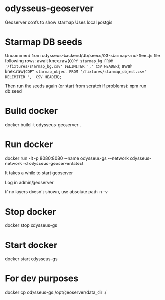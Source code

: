 # odysseus-geoserver
Geoserver confs to show starmap
Uses local postgis

# Starmap DB seeds 
Uncomment from odysseus-backend/db/seeds/03-starmap-and-fleet.js file following rows:
	await knex.raw(`COPY starmap_bg FROM '/fixtures/starmap_bg.csv' DELIMITER ',' CSV HEADER`);
	await knex.raw(`COPY starmap_object FROM '/fixtures/starmap_object.csv' DELIMITER ',' CSV HEADER`);

Then run the seeds again (or start from scratch if problems):
npm run db:seed

# Build docker
docker build -t odysseus-geoserver .

# Run docker
docker run -it -p 8080:8080 --name odysseus-gs --network odysseus-network -d odysseus-geoserver:latest

It takes a while to start geoserver

Log in admin/geoserver

If no layers doesn't shown, use absolute path in -v

# Stop docker
docker stop odysseus-gs

# Start docker
docker start odysseus-gs

# For dev purposes
docker cp odysseus-gs:/opt/geoserver/data_dir ./